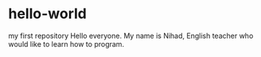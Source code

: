 # hello-world
my first repository
Hello everyone. My name is Nihad, English teacher who would like to learn how to program. 
